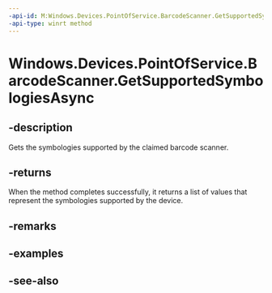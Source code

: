 ----api-id: M:Windows.Devices.PointOfService.BarcodeScanner.GetSupportedSymbologiesAsync
-api-type: winrt method
---<!-- Method syntaxpublic Windows.Foundation.IAsyncOperation<Windows.Foundation.Collections.IVectorView<uint>> GetSupportedSymbologiesAsync()--># Windows.Devices.PointOfService.BarcodeScanner.GetSupportedSymbologiesAsync## -descriptionGets the symbologies supported by the claimed barcode scanner.## -returnsWhen the method completes successfully, it returns a list of values that represent the symbologies supported by the device.## -remarks## -examples## -see-also